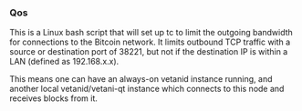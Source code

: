 ### Qos ###

This is a Linux bash script that will set up tc to limit the outgoing bandwidth for connections to the Bitcoin network. It limits outbound TCP traffic with a source or destination port of 38221, but not if the destination IP is within a LAN (defined as 192.168.x.x).

This means one can have an always-on vetanid instance running, and another local vetanid/vetani-qt instance which connects to this node and receives blocks from it.
